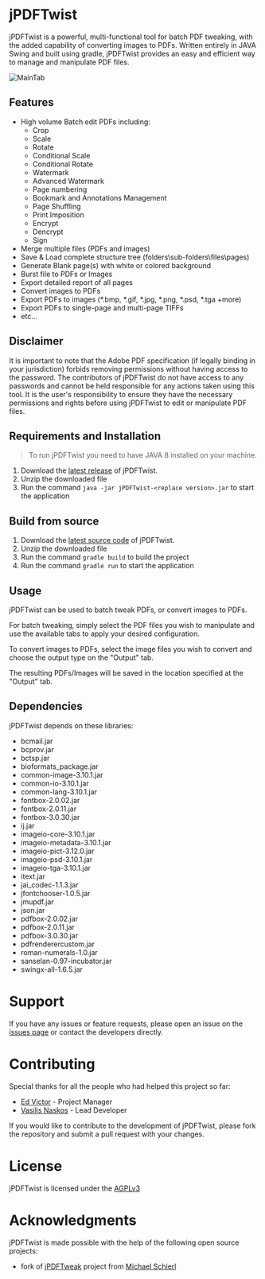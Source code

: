 # jPDFTwist

jPDFTwist is a powerful, multi-functional tool for batch PDF tweaking, with the added capability of converting images to PDFs. Written entirely in JAVA Swing and built using gradle, jPDFTwist provides an easy and efficient way to manage and manipulate PDF files.

![MainTab](https://user-images.githubusercontent.com/6230644/215322434-6ee34c1d-0bda-4463-a40e-52d48301085e.png)

## Features

* High volume Batch edit PDFs including:
  * Crop
  * Scale
  * Rotate
  * Conditional Scale
  * Conditional Rotate
  * Watermark
  * Advanced Watermark
  * Page numbering
  * Bookmark and Annotations Management
  * Page Shuffling
  * Print Imposition
  * Encrypt
  * Dencrypt
  * Sign
* Merge multiple files (PDFs and images)
* Save & Load complete structure tree (folders\sub-folders\files\pages)
* Generate Blank page(s) with white or colored background
* Burst file to PDFs or Images
* Export detailed report of all pages
* Convert images to PDFs
* Export PDFs to images (*.bmp, *.gif, *.jpg, *.png, *.psd, *.tga +more)
* Export PDFs to single-page and multi-page TIFFs
* etc...

## Disclaimer

It is important to note that the Adobe PDF specification (if legally binding in your jurisdiction) forbids removing permissions without having access to the password. The contributors of jPDFTwist do not have access to any passwords and cannot be held responsible for any actions taken using this tool. It is the user's responsibility to ensure they have the necessary permissions and rights before using jPDFTwist to edit or manipulate PDF files.

## Requirements and Installation

> To run jPDFTwist you need to have JAVA 8 installed on your machine.

1. Download the [latest release](https://github.com/xlance-github/jPDFTwist/releases) of jPDFTwist.
2. Unzip the downloaded file
3. Run the command `java -jar jPDFTwist-<replace version>.jar` to start the application

## Build from source

1. Download the [latest source code](https://github.com/xlance-github/jPDFTwist/archive/refs/heads/main.zip) of jPDFTwist.
2. Unzip the downloaded file
3. Run the command `gradle build` to build the project
4. Run the command `gradle run` to start the application

## Usage

jPDFTwist can be used to batch tweak PDFs, or convert images to PDFs.

For batch tweaking, simply select the PDF files you wish to manipulate and use the available tabs to apply your desired configuration.

To convert images to PDFs, select the image files you wish to convert and choose the output type on the "Output" tab.

The resulting PDFs/Images will be saved in the location specified at the "Output" tab.

## Dependencies

jPDFTwist depends on these libraries:

* bcmail.jar
* bcprov.jar
* bctsp.jar
* bioformats_package.jar
* common-image-3.10.1.jar
* common-io-3.10.1.jar
* common-lang-3.10.1.jar
* fontbox-2.0.02.jar
* fontbox-2.0.11.jar
* fontbox-3.0.30.jar
* ij.jar
* imageio-core-3.10.1.jar
* imageio-metadata-3.10.1.jar
* imageio-pict-3.12.0.jar
* imageio-psd-3.10.1.jar
* imageio-tga-3.10.1.jar
* itext.jar
* jai_codec-1.1.3.jar
* jfontchooser-1.0.5.jar
* jmupdf.jar
* json.jar
* pdfbox-2.0.02.jar
* pdfbox-2.0.11.jar
* pdfbox-3.0.30.jar
* pdfrenderercustom.jar
* roman-numerals-1.0.jar
* sanselan-0.97-incubator.jar
* swingx-all-1.6.5.jar

# Support

If you have any issues or feature requests, please open an issue on the [issues page](https://github.com/xlance-github/jPDFTwist/issues) or contact the developers directly.

# Contributing

Special thanks for all the people who had helped this project so far:

* [Ed Victor](https://github.com/xlance-github) - Project Manager
* [Vasilis Naskos](https://github.com/vnaskos) - Lead Developer

If you would like to contribute to the development of jPDFTwist, please fork the repository and submit a pull request with your changes.

# License

jPDFTwist is licensed under the [AGPLv3](LICENSE)

# Acknowledgments

jPDFTwist is made possible with the help of the following open source projects:

* fork of [jPDFTweak](https://jpdftweak.sourceforge.net/) project from [Michael Schierl](https://sourceforge.net/u/schierlm/profile/)
